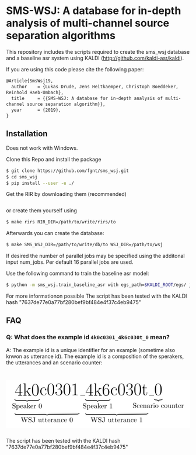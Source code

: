 # SMS-WSJ: A database for in-depth analysis of multi-channel source separation algorithms

This repository includes the scripts required to create the sms_wsj database
and a baseline asr system using KALDI (http://github.com/kaldi-asr/kaldi).

If you are using this code please cite the following paper:

```
@Article{SmsWsj19,
  author    = {Lukas Drude, Jens Heitkaemper, Christoph Boeddeker, Reinhold Haeb-Umbach},
  title     = {{SMS-WSJ: A database for in-depth analysis of multi-channel source separation algorithm}},
  year      = {2019},
}
```

## Installation

Does not work with Windows.

Clone this Repo and install the package 
```bash
$ git clone https://github.com/fgnt/sms_wsj.git
$ cd sms_wsj
$ pip install --user -e ./
```

Get the RIR by downloading them (recommended)
```bash

```
or create them yourself using
```bash
$ make rirs RIR_DIR=/path/to/write/rirs/to
```
Afterwards you can create the database:
```bash
$ make SMS_WSJ_DIR=/path/to/write/db/to WSJ_DIR=/path/to/wsj
```
If desired the number of parallel jobs may be specified using the additonal
input num_jobs. Per default 16 parallel jobs are used.

Use the following command to train the baseline asr model:
```bash
$ python -m sms_wsj.train_baseline_asr with egs_path=$KALDI_ROOT/egs/ json_path=/path/to/sms_wsj.json
```
For more informationon possible 
The script has been tested with the KALDI hash "7637de77e0a77bf280bef9bf484e4f37c4eb9475"


## FAQ
### Q: What does the example id `4k0c0301_4k6c030t_0` mean?
A: The example id is a unique identifier for an example (sometime also knwon as utterance id).
The example id is a composition of the sperakers, the utterances and an scenario counter:

![Example ID](doc/images/example_id.svg)
=======

The script has been tested with the KALDI hash "7637de77e0a77bf280bef9bf484e4f37c4eb9475"
